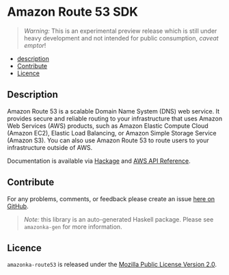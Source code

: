 # Amazon Route 53 SDK

> _Warning:_ This is an experimental preview release which is still under heavy development and not intended for public consumption, _caveat emptor_!

* [description](#description)
* [Contribute](#contribute)
* [Licence](#licence)

## Description

Amazon Route 53 is a scalable Domain Name System (DNS) web service. It
provides secure and reliable routing to your infrastructure that uses Amazon
Web Services (AWS) products, such as Amazon Elastic Compute Cloud (Amazon
EC2), Elastic Load Balancing, or Amazon Simple Storage Service (Amazon S3).
You can also use Amazon Route 53 to route users to your infrastructure
outside of AWS.

Documentation is available via [Hackage](http://hackage.haskell.org/package/amazonka-route53)
and [AWS API Reference](http://docs.aws.amazon.com/Route53/latest/APIReference/Welcome.html).


## Contribute

For any problems, comments, or feedback please create an issue [here on GitHub](https://github.com/brendanhay/amazonka/issues).

> _Note:_ this library is an auto-generated Haskell package. Please see `amazonka-gen` for more information.


## Licence

`amazonka-route53` is released under the [Mozilla Public License Version 2.0](http://www.mozilla.org/MPL/).

